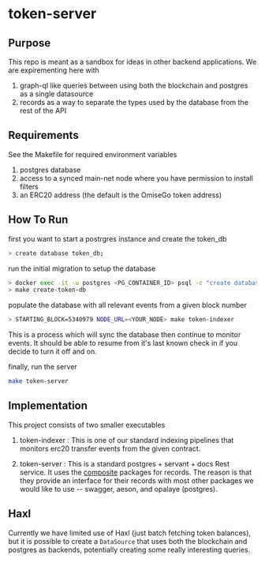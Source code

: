 # token-server

## Purpose
This repo is meant as a sandbox for ideas in other backend applications. We are expirementing here with
1. graph-ql like queries between using both the blockchain and postgres as a single datasource
2. records as a way to separate the types used by the database from the rest of the API

## Requirements
See the Makefile for required environment variables
1. postgres database
2. access to a synced main-net node where you have permission to install filters
3. an ERC20 address (the default is the OmiseGo token address)

## How To Run
first you want to start a postrgres instance and create the token_db

```bash
> create database token_db;
```

run the initial migration to setup the database
```bash
> docker exec -it -u postgres <PG_CONTAINER_ID> psql -c "create database token_db;"
> make create-token-db
```

populate the database with all relevant events from a given block number
```bash
> STARTING_BLOCK=5340979 NODE_URL=<YOUR_NODE> make token-indexer
```

This is a process which will sync the database then continue to monitor events. It should be able to resume
from it's last known check in if you decide to turn it off and on.

finally, run the server
```bash
make token-server
```


## Implementation
This project consists of two smaller executables

1. token-indexer : This is one of our standard indexing pipelines that monitors erc20 transfer events from the given
contract.

2. token-server : This is a standard postgres + servant + docs Rest service. It  uses the [composite](https://github.com/ConferHealth/composite) packages for records. The reason is that they provide an interface for their records with most other packages we would like to use -- swagger, aeson, and opalaye (postgres). 

## Haxl
Currently we have limited use of Haxl (just batch fetching token balances), but it is possible to create a `DataSource` that uses both the blockchain and postgres as backends, potentially creating some really interesting queries.
